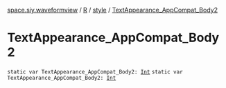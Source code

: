 [space.siy.waveformview](../../index.md) / [R](../index.md) / [style](index.md) / [TextAppearance_AppCompat_Body2](./-text-appearance_-app-compat_-body2.md)

# TextAppearance_AppCompat_Body2

`static var TextAppearance_AppCompat_Body2: `[`Int`](https://kotlinlang.org/api/latest/jvm/stdlib/kotlin/-int/index.html)
`static var TextAppearance_AppCompat_Body2: `[`Int`](https://kotlinlang.org/api/latest/jvm/stdlib/kotlin/-int/index.html)